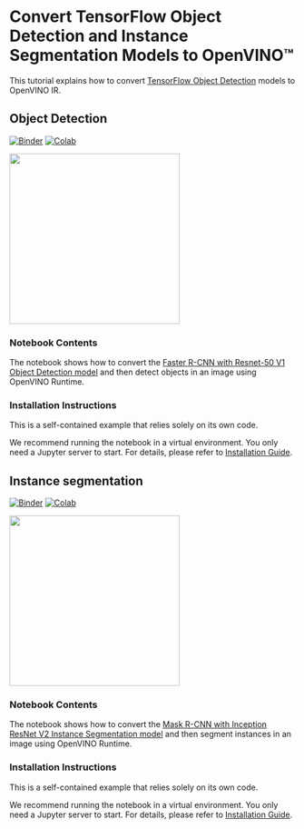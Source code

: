 # Convert TensorFlow Object Detection and Instance Segmentation Models to OpenVINO™ 

This tutorial explains how to convert [TensorFlow Object Detection](https://github.com/tensorflow/models/tree/master/research/object_detection) models to OpenVINO IR.

## Object Detection

[![Binder](https://mybinder.org/badge_logo.svg)](https://mybinder.org/v2/gh/eaidova/openvino_notebooks_binder.git/main?urlpath=git-pull%3Frepo%3Dhttps%253A%252F%252Fgithub.com%252Fopenvinotoolkit%252Fopenvino_notebooks%26urlpath%3Dtree%252Fopenvino_notebooks%252Fnotebooks%2Ftensorflow-object-detection-to-openvino%2Ftensorflow-object-detection-to-openvino.ipynb)
[![Colab](https://colab.research.google.com/assets/colab-badge.svg)](https://colab.research.google.com/github/openvinotoolkit/openvino_notebooks/blob/main/notebooks/tensorflow-object-detection-to-openvino/tensorflow-object-detection-to-openvino.ipynb)

<img src="https://github.com/openvinotoolkit/openvino_notebooks/assets/41733560/f9b59be1-1d2f-4e13-9678-67205be78841" width=300>

### Notebook Contents

The notebook shows how to convert the [Faster R-CNN with Resnet-50 V1 Object Detection model](https://tfhub.dev/tensorflow/faster_rcnn/resnet50_v1_640x640/1) and then detect objects in an image using OpenVINO Runtime.

### Installation Instructions

This is a self-contained example that relies solely on its own code.

We recommend  running the notebook in a virtual environment. You only need a Jupyter server to start.
For details, please refer to [Installation Guide](../../README.md).

## Instance segmentation

[![Binder](https://mybinder.org/badge_logo.svg)](https://mybinder.org/v2/gh/eaidova/openvino_notebooks_binder.git/main?urlpath=git-pull%3Frepo%3Dhttps%253A%252F%252Fgithub.com%252Fopenvinotoolkit%252Fopenvino_notebooks%26urlpath%3Dtree%252Fopenvino_notebooks%252Fnotebooks%2Ftensorflow-object-detection-to-openvino%2Ftensorflow-instance-segmentation-to-openvino.ipynb)
[![Colab](https://colab.research.google.com/assets/colab-badge.svg)](https://colab.research.google.com/github/openvinotoolkit/openvino_notebooks/blob/main/notebooks/tensorflow-object-detection-to-openvino/tensorflow-instance-segmentation-to-openvino.ipynb)

<img src="https://github.com/itrushkin/openvino_notebooks/assets/76161256/b0acc7bb-92c7-4c83-9484-84a8e1b798b7" width=300/>


### Notebook Contents

The notebook shows how to convert the [Mask R-CNN with Inception ResNet V2 Instance Segmentation model](https://tfhub.dev/tensorflow/mask_rcnn/inception_resnet_v2_1024x1024/1) and then segment instances in an image using OpenVINO Runtime.

### Installation Instructions

This is a self-contained example that relies solely on its own code.

We recommend  running the notebook in a virtual environment. You only need a Jupyter server to start.
For details, please refer to [Installation Guide](../../README.md).
